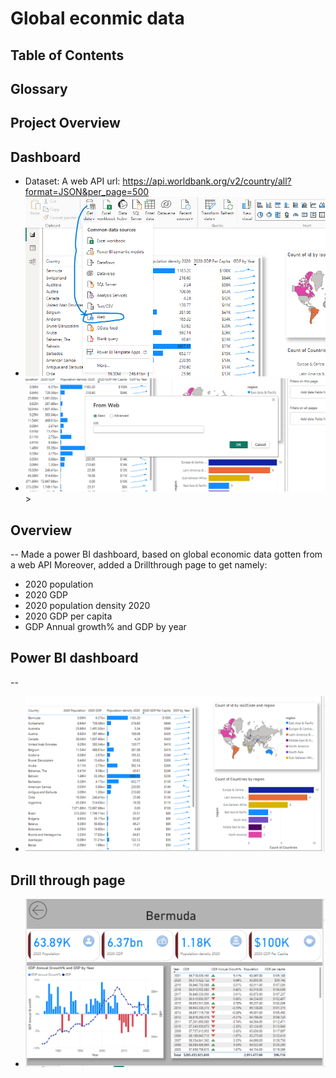 # Global econmic data
## Table of Contents
## Glossary
## Project Overview
## Dashboard

- Dataset: A web API url: https://api.worldbank.org/v2/country/all?format=JSON&per_page=500 
- <img src="Screenshot (435).png" />
- <img src="Screenshot (436).png" />>

## Overview
--
Made a power BI dashboard, based on global economic data gotten from a web API
Moreover, added a Drillthrough page to get namely:
- 2020 population 
- 2020 GDP
- 2020 population density 2020
- 2020 GDP per capita
- GDP Annual growth% and GDP by year

## Power BI dashboard
--
- <img src="Screenshot (437).png" />

## Drill through  page
- <img src="Screenshot (438).png">

